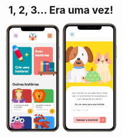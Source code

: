 <h1 align="center">1, 2, 3... Era uma vez!</h1>

<p align="center">
  <img alt="BeTheHero" src=".github/story.png" width="30%">
  <img alt="BeTheHero" src=".github/home.png" width="30%">
</p>
